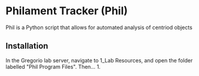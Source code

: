 # Philament Tracker (Phil)

Phil is a Python script that allows for automated analysis of centriod objects

## Installation

In the Gregorio lab server, navigate to 1_Lab Resources, and open the folder labelled "Phil Program Files".
Then...
1.